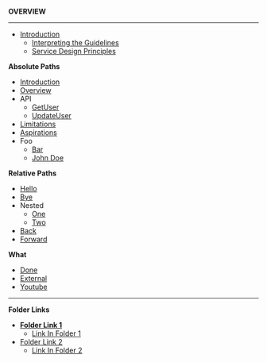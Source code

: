 **OVERVIEW**

---

- [Introduction](/docs/home.md)
  - [Interpreting the Guidelines](/docs/interpreting-guidelines.md)
  - [Service Design Principles](/docs/service-design.md)

**Absolute Paths**

- [Introduction](/introduction)
- [Overview](/overview.md)
- API
  - [GetUser](/api/get-user)
  - [UpdateUser](/api/update-user.md)
- [Limitations](limitations)
- [Aspirations](aspirations.md)
- Foo
  - [Bar](foo/bar)
  - [John Doe](foo/john-doe.md)

**Relative Paths**

- [Hello](./hello)
- [Bye](./bye.md)
- Nested
  - [One](./nested/one)
  - [Two](./nested/two.md)
- [Back](../back)
- [Forward](../forward.md)

**What**

- [Done](/)
- [External](https://docs.developer.tech.gov.sg/docs/doc-tortle-user-guide)
- [Youtube](https://youtube.com)

---

**Folder Links**

- [**Folder Link 1**](folder-link-one)
  - [Link In Folder 1](link-in-folder-one)
- [Folder Link 2](folder-link-two)
  - [Link In Folder 2](link-in-folder-two)
